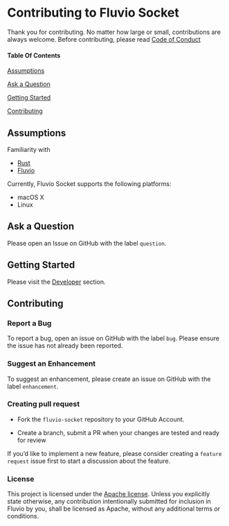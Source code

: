 # Contributing to Fluvio Socket

Thank you for contributing. No matter how large or small, contributions are always welcome. Before contributing, please read [Code of Conduct](CODE-OF-CONDUCT.md)

#### Table Of Contents

[Assumptions](#assumptions)

[Ask a Question](#ask-a-question)

[Getting Started](#getting-started)

[Contributing](#contributing)

## Assumptions
Familiarity with
- [Rust](https://www.rust-lang.org)
- [Fluvio](https://www.fluvio.io/docs/)

Currently, Fluvio Socket supports the following platforms:
- macOS X
- Linux  


## Ask a Question

Please open an Issue on GitHub with the label `question`.

## Getting Started

Please visit the [Developer](https://github.com/infinyon/fluvio/blob/master/DEVELOPER.md) section.

## Contributing

### Report a Bug

To report a bug, open an issue on GitHub with the label `bug`. Please ensure the issue has not already been reported.

### Suggest an Enhancement

To suggest an enhancement, please create an issue on GitHub with the label `enhancement`.

### Creating pull request

- Fork the `fluvio-socket` repository to your GitHub Account.

- Create a branch, submit a PR when your changes are tested and ready for review

If you’d like to implement a new feature, please consider creating a `feature request` issue first to start a discussion about the feature.

### License

This project is licensed under the [Apache license](LICENSE). Unless you explicitly state otherwise, any contribution intentionally submitted for inclusion in Fluvio by you, shall be licensed as Apache, without any additional terms or conditions.



